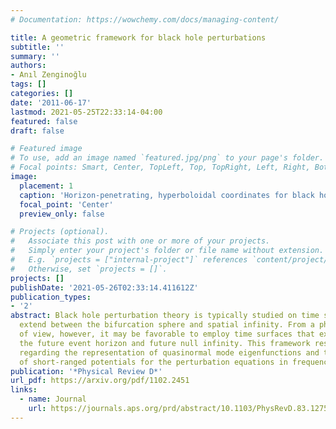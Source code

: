 ```yaml
---
# Documentation: https://wowchemy.com/docs/managing-content/

title: A geometric framework for black hole perturbations
subtitle: ''
summary: ''
authors:
- Anıl Zenginoğlu
tags: []
categories: []
date: '2011-06-17'
lastmod: 2021-05-25T22:33:14-04:00
featured: false
draft: false

# Featured image
# To use, add an image named `featured.jpg/png` to your page's folder.
# Focal points: Smart, Center, TopLeft, Top, TopRight, Left, Right, BottomLeft, Bottom, BottomRight.
image:
  placement: 1
  caption: 'Horizon-penetrating, hyperboloidal coordinates for black hole perturbation theory'
  focal_point: 'Center'
  preview_only: false

# Projects (optional).
#   Associate this post with one or more of your projects.
#   Simply enter your project's folder or file name without extension.
#   E.g. `projects = ["internal-project"]` references `content/project/deep-learning/index.md`.
#   Otherwise, set `projects = []`.
projects: []
publishDate: '2021-05-26T02:33:14.411612Z'
publication_types:
- '2'
abstract: Black hole perturbation theory is typically studied on time surfaces that
  extend between the bifurcation sphere and spatial infinity. From a physical point
  of view, however, it may be favorable to employ time surfaces that extend between
  the future event horizon and future null infinity. This framework resolves problems
  regarding the representation of quasinormal mode eigenfunctions and the construction
  of short-ranged potentials for the perturbation equations in frequency domain.
publication: '*Physical Review D*'
url_pdf: https://arxiv.org/pdf/1102.2451
links:
  - name: Journal
    url: https://journals.aps.org/prd/abstract/10.1103/PhysRevD.83.127502
---
```

